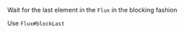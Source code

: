 Wait for the last element in the `Flux` in the blocking fashion 
   
<div class="hint">
  Use <code>Flux#blockLast</code>
</div>